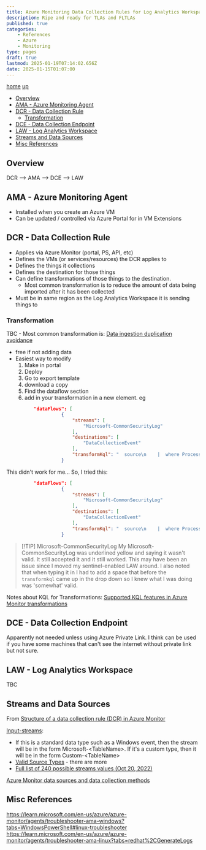 ```yaml
---
title: Azure Monitoring Data Collection Rules for Log Analytics Workspace
description: Ripe and ready for TLAs and FLTLAs
published: true
categories:
    - References
    - Azure
    - Monitoring
type: pages
draft: true
lastmod: 2025-01-19T07:14:02.656Z
date: 2025-01-15T01:07:00
---
```


[home](/) [up](./)
<!--- cSpell:disable --->
* [Overview](#overview)
* [AMA - Azure Monitoring Agent](#ama---azure-monitoring-agent)
* [DCR - Data Collection Rule](#dcr---data-collection-rule)
  * [Transformation](#transformation)
* [DCE - Data Collection Endpoint](#dce---data-collection-endpoint)
* [LAW - Log Analytics Workspace](#law---log-analytics-workspace)
* [Streams and Data Sources](#streams-and-data-sources)
* [Misc References](#misc-references)
<!--- cSpell:enable --->
## Overview

DCR --> AMA --> DCE --> LAW

## AMA - Azure Monitoring Agent

* Installed when you create an Azure VM
* Can be updated / controlled via Azure Portal for in VM Extensions

## DCR - Data Collection Rule

* Applies via Azure Monitor (portal, PS, API, etc)
* Defines the VMs (or services/resources) the DCR applies to
* Defines the things it collections
* Defines the destination for those things
* Can define transformations of those things to the destination.
  * Most common transformation is to reduce the amount of data being imported after it has been collected
* Must be in same region as the Log Analytics Workspace it is sending things to

### Transformation

TBC - Most common transformation is: [Data ingestion duplication avoidance](https://learn.microsoft.com/en-us/azure/sentinel/cef-syslog-ama-overview?tabs=single#data-ingestion-duplication-avoidance)

* free if not adding data
* Easiest way to modify
  1. Make in portal
  2. Deploy
  3. Go to export template
  4. download a copy
  5. Find the dataflow section
  6. add in your transformation in a new element. eg

```json
          "dataFlows": [
                    {
                        "streams": [
                            "Microsoft-CommonSecurityLog"
                        ],
                        "destinations": [
                            "DataCollectionEvent"
                        ],
                        "transformKql": "  source\n    |  where ProcessName !contains \"CEF\"\n"
                    }
```

This didn't work for me... So, I tried this:

```json
          "dataFlows": [
                    {
                        "streams": [
                            "Microsoft-CommonSecurityLog"
                        ],
                        "destinations": [
                            "DataCollectionEvent"
                        ],
                        "transformKql": "  source\n    |  where ProcessName !contains \"CEF\"\n"
                    }
```

> [!TIP] Microsoft-CommonSecurityLog
> My Microsoft-CommonSecurityLog was underlined yellow and saying it wasn't valid. It still accepted it and it still worked. This may have been an issue since I moved my sentinel-enabled LAW around. I also noted that when typing it in I had to add a space that before the <!--- cSpell:disable --->`transformkql`<!--- cSpell:enable ---> came up in the drop down so I knew what I was doing was 'somewhat' valid.

Notes about KQL for Transformations: [Supported KQL features in Azure Monitor transformations](https://learn.microsoft.com/en-us/azure/azure-monitor/essentials/data-collection-transformations-kql)

## DCE - Data Collection Endpoint

Apparently not needed unless using Azure Private Link. I think can be used if you have some machines that can't see the internet without private link but not sure.

## LAW - Log Analytics Workspace

TBC

## Streams and Data Sources

From [Structure of a data collection rule (DCR) in Azure Monitor](https://learn.microsoft.com/en-us/azure/azure-monitor/essentials/data-collection-rule-structure)

[Input-streams](https://learn.microsoft.com/en-us/azure/azure-monitor/essentials/data-collection-rule-structure#input-streams):

* If this is a standard data type such as a Windows event, then the stream will be in the form Microsoft-\<TableName\>. If it's a custom type, then it will be in the form Custom-\<TableName\>
* [Valid Source Types](https://learn.microsoft.com/en-us/azure/azure-monitor/essentials/data-collection-rule-structure#valid-data-source-types) - there are more
* [Full list of 240 possible streams values (Oct 20, 2022)](https://github.com/Azure/azure-rest-api-specs/issues/21200#:~:text=Full%20list%20of%20240%20possible%20streams%20values)

[Azure Monitor data sources and data collection methods](https://learn.microsoft.com/en-us/azure/azure-monitor/data-sources)

## Misc References

<https://learn.microsoft.com/en-us/azure/azure-monitor/agents/troubleshooter-ama-windows?tabs=WindowsPowerShell#linux-troubleshooter>\
<https://learn.microsoft.com/en-us/azure/azure-monitor/agents/troubleshooter-ama-linux?tabs=redhat%2CGenerateLogs>
